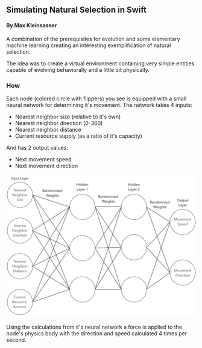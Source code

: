 ## Simulating Natural Selection in Swift
#### By Max Kleinsasser

A combination of the prerequisites for evolution and some elementary machine learning creating an interesting exemplification of natural selection.

The idea was to create a virtual environment containing very simple entities capable of evolving behaviorally and a little bit physically.

### How

Each node (colored circle with flippers) you see is equipped with a small neural network for determining it's movement. The network takes 4 inputs:

- Nearest neighbor size (relative to it's own)
- Nearest neighbor direction (0-360)
- Nearest neighbor distance
- Current resource supply (as a ratio of it's capacity)

And has 2 output values:

- Next movement speed
- Next movement direction

![neural net for movement determination](NeuralNet.png)

Using the calculations from it's neural network a force is applied to the node's physics body with the direction and speed calculated 4 times per second.
